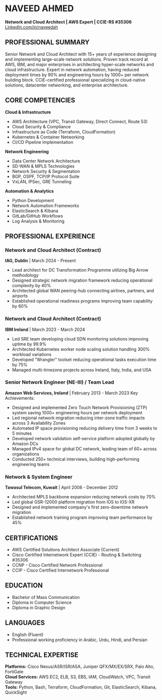 # NAVEED AHMED
**Network and Cloud Architect | AWS Expert | CCIE-RS #35306**  
[LinkedIn.com/in/naveedah](http://LinkedIn.com/in/naveedah)

## PROFESSIONAL SUMMARY
Senior Network and Cloud Architect with 15+ years of experience designing and implementing large-scale network solutions. Proven track record at AWS, IBM, and major enterprises in architecting hyper-scale networks and cloud infrastructure. Expert in network automation, having reduced deployment times by 90% and engineering hours by 1000+ per network building block. CCIE-certified professional specializing in cloud-native solutions, datacenter networking, and enterprise architecture.

## CORE COMPETENCIES
**Cloud & Infrastructure**
- AWS Architecture (VPC, Transit Gateway, Direct Connect, Route 53)
- Cloud Security & Compliance
- Infrastructure as Code (Terraform, CloudFormation)
- Kubernetes & Container Networking
- CI/CD Pipeline Implementation

**Network Engineering**
- Data Center Network Architecture
- SD-WAN & MPLS Technologies
- Network Security & Segmentation
- BGP, OSPF, TCP/IP Protocol Suite
- VxLAN, IPSec, GRE Tunneling

**Automation & Analytics**
- Python Development
- Network Automation Frameworks
- ElasticSearch & Kibana
- GitLab/GitHub Workflows
- Log Analysis & Monitoring

## PROFESSIONAL EXPERIENCE

### Network and Cloud Architect (Contract)
**IAG, Dublin** | March 2024 - Present
- Lead architect for DC Transformation Programme utilizing Big Arrow methodology
- Designed strategic network migration framework reducing operational complexity by 40%
- Architected global WAN peering-hub connecting airlines, partners, and airports
- Established operational readiness programs improving team capability by 60%

### Network and Cloud Architect (Contract)
**IBM Ireland** | March 2023 - March 2024
- Led SRE team developing cloud SDN monitoring solutions improving uptime by 99.9%
- Architected Kubernetes worker node scaling solution handling 300% workload variations
- Developed "Wrangler" toolset reducing operational tasks execution time by 75%
- Managed multi-timezone projects across Ireland, Italy, India, and USA

### Senior Network Engineer (NE-III) / Team Lead
**Amazon Web Services, Ireland** | February 2013 - March 2023
Key Achievements:
- Designed and implemented Zero Touch Network Provisioning (ZTP) system saving 1000+ engineering hours per network deployment
- Led regional network migration reducing inter-zone traffic impacts across 3 Availability Zones
- Automated IP space provisioning reducing delivery time from 3 weeks to 5 minutes
- Developed network validation self-service platform adopted globally by Amazon DCs
- Managed IPv4 space for global DC network, leading team of 60+ across organizations
- Conducted 250+ technical interviews, building high-performing engineering teams

### Network & System Engineer
**Tawasul Telecom, Kuwait** | April 2008 - December 2012
- Architected MPLS backbone expansion reducing network costs by 70%
- Led global GSR-12000 platform migration from IOS to IOS-XR
- Designed and implemented company's first zero-downtime network migration
- Established network training program improving team performance by 45%

## CERTIFICATIONS
- AWS Certified Solutions Architect Associate (Current)
- Cisco Certified Internetwork Expert (CCIE) - Routing & Switching #35306
- CCNP - Cisco Certified Network Professional
- CCIP - Cisco Certified Internetwork Professional

## EDUCATION
- Bachelor of Mass Communication
- Diploma in Computer Science
- Diploma in Graphic Design

## LANGUAGES
- English (Fluent)
- Professional working proficiency in Arabic, Urdu, Hindi, and Persian

## TECHNICAL EXPERTISE
**Platforms:** Cisco Nexus/ASR/ISR/ASA, Juniper QFX/MX/EX/SRX, Palo Alto, FortiGate  
**Cloud Services:** AWS EC2, ELB, S3, EBS, IAM, CloudWatch, VPC, Transit Gateway  
**Tools:** Python, Bash, Terraform, CloudFormation, Git, ElasticSearch, Kibana, QuickSight
